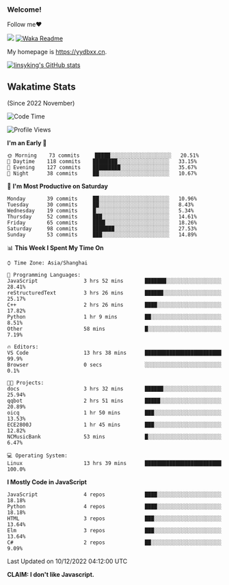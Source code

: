 ### Welcome!

Follow me:heart:

![](https://visitor-badge.glitch.me/badge?page_id=linsyking.linsyking)
[![Waka Readme](https://github.com/linsyking/linsyking/actions/workflows/waka-readme.yml/badge.svg)](https://github.com/linsyking/linsyking/actions/workflows/waka-readme.yml)

My homepage is <https://yydbxx.cn>.

[![linsyking's GitHub stats](https://github-readme-stats.vercel.app/api?username=linsyking&show_icons=true&theme=onedark)](https://github.com/anuraghazra/github-readme-stats)

## Wakatime Stats

(Since 2022 November)

<!--START_SECTION:waka-->
![Code Time](http://img.shields.io/badge/Code%20Time-25%20hrs%2019%20mins-blue)

![Profile Views](http://img.shields.io/badge/Profile%20Views-24-blue)

**I'm an Early 🐤** 

```text
🌞 Morning    73 commits     █████░░░░░░░░░░░░░░░░░░░░   20.51% 
🌆 Daytime    118 commits    ████████░░░░░░░░░░░░░░░░░   33.15% 
🌃 Evening    127 commits    █████████░░░░░░░░░░░░░░░░   35.67% 
🌙 Night      38 commits     ██░░░░░░░░░░░░░░░░░░░░░░░   10.67%

```
📅 **I'm Most Productive on Saturday** 

```text
Monday       39 commits     ██░░░░░░░░░░░░░░░░░░░░░░░   10.96% 
Tuesday      30 commits     ██░░░░░░░░░░░░░░░░░░░░░░░   8.43% 
Wednesday    19 commits     █░░░░░░░░░░░░░░░░░░░░░░░░   5.34% 
Thursday     52 commits     ███░░░░░░░░░░░░░░░░░░░░░░   14.61% 
Friday       65 commits     ████░░░░░░░░░░░░░░░░░░░░░   18.26% 
Saturday     98 commits     ███████░░░░░░░░░░░░░░░░░░   27.53% 
Sunday       53 commits     ███░░░░░░░░░░░░░░░░░░░░░░   14.89%

```


📊 **This Week I Spent My Time On** 

```text
⌚︎ Time Zone: Asia/Shanghai

💬 Programming Languages: 
JavaScript               3 hrs 52 mins       ███████░░░░░░░░░░░░░░░░░░   28.41% 
reStructuredText         3 hrs 26 mins       ██████░░░░░░░░░░░░░░░░░░░   25.17% 
C++                      2 hrs 26 mins       ████░░░░░░░░░░░░░░░░░░░░░   17.82% 
Python                   1 hr 9 mins         ██░░░░░░░░░░░░░░░░░░░░░░░   8.51% 
Other                    58 mins             █░░░░░░░░░░░░░░░░░░░░░░░░   7.19%

🔥 Editors: 
VS Code                  13 hrs 38 mins      █████████████████████████   99.9% 
Browser                  0 secs              ░░░░░░░░░░░░░░░░░░░░░░░░░   0.1%

🐱‍💻 Projects: 
docs                     3 hrs 32 mins       ██████░░░░░░░░░░░░░░░░░░░   25.94% 
qqbot                    2 hrs 51 mins       █████░░░░░░░░░░░░░░░░░░░░   20.89% 
oicq                     1 hr 50 mins        ███░░░░░░░░░░░░░░░░░░░░░░   13.53% 
ECE2800J                 1 hr 45 mins        ███░░░░░░░░░░░░░░░░░░░░░░   12.82% 
NCMusicBank              53 mins             █░░░░░░░░░░░░░░░░░░░░░░░░   6.47%

💻 Operating System: 
Linux                    13 hrs 39 mins      █████████████████████████   100.0%

```

**I Mostly Code in JavaScript** 

```text
JavaScript               4 repos             ████░░░░░░░░░░░░░░░░░░░░░   18.18% 
Python                   4 repos             ████░░░░░░░░░░░░░░░░░░░░░   18.18% 
HTML                     3 repos             ███░░░░░░░░░░░░░░░░░░░░░░   13.64% 
Elm                      3 repos             ███░░░░░░░░░░░░░░░░░░░░░░   13.64% 
C#                       2 repos             ██░░░░░░░░░░░░░░░░░░░░░░░   9.09%

```



 Last Updated on 10/12/2022 04:12:00 UTC
<!--END_SECTION:waka-->

**CLAIM: I don't like Javascript.**
